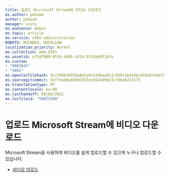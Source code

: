 ```yaml
---
title: 업로드 Microsoft Stream에 비디오 다운로드
ms.author: pebaum
author: pebaum
manager: scotv
ms.audience: Admin
ms.topic: article
ms.service: o365-administration
ROBOTS: NOINDEX, NOFOLLOW
localization_priority: Normal
ms.collection: Adm_O365
ms.assetid: ef2df989-8539-48b5-a324-97d2e09f14fe
ms.custom:
- "9002643"
- "5093"
ms.openlocfilehash: dcc58d836978a8d1a9cb30bea811c95011bd14bc915e07e64f65ed8e64a67b7e
ms.sourcegitcommit: b5f7da89a650d2915dc652449623c78be6247175
ms.translationtype: MT
ms.contentlocale: ko-KR
ms.lasthandoff: 08/05/2021
ms.locfileid: "54073390"
---
```

# <a name="upload-a-video-to-microsoft-stream"></a>업로드 Microsoft Stream에 비디오 다운로드

Microsoft Stream을 사용하여 비디오를 쉽게 업로드할 수 있으며 누구나 업로드할 수 있습니다.

- [비디오 업로드](/stream/portal-upload-video)
